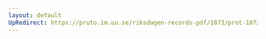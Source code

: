 ```yaml
---
layout: default
UpRedirect: https://pruto.im.uu.se/riksdagen-records-pdf/1873/prot-1873--fk--416/prot-1873--fk--416_002.pdf
---
```


